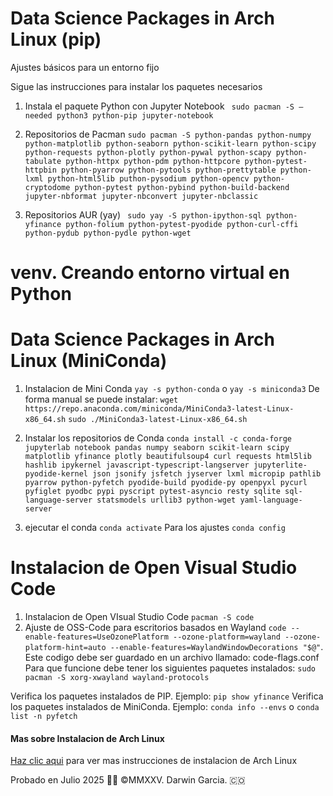# Data Science Packages in Arch Linux (pip)
Ajustes básicos para un entorno fijo
<p>Sigue las instrucciones para instalar los paquetes necesarios</p>

1. Instala el paquete Python con Jupyter Notebook
` sudo pacman -S –needed python3 python-pip jupyter-notebook`

3. Repositorios de Pacman
` sudo pacman -S python-pandas python-numpy python-matplotlib python-seaborn python-scikit-learn python-scipy python-requests python-plotly python-pywal python-scapy python-tabulate python-httpx python-pdm python-httpcore python-pytest-httpbin python-pyarrow python-pytools python-prettytable python-lxml python-html5lib puthon-pysodium python-opencv python-cryptodome python-pytest python-pybind python-build-backend jupyter-nbformat jupyter-nbconvert jupyter-nbclassic `

2. Repositorios AUR (yay)
` sudo yay -S python-ipython-sql python-yfinance python-folium python-pytest-pyodide python-curl-cffi python-pydub python-pydle python-wget`

# venv. Creando entorno virtual en Python


# Data Science Packages in Arch Linux (MiniConda) 

1. Instalacion de Mini Conda
`yay -s python-conda` o `yay -s miniconda3`
De forma manual se puede instalar:
`wget https://repo.anaconda.com/miniconda/MiniConda3-latest-Linux-x86_64.sh`
`sudo ./MiniConda3-latest-Linux-x86_64.sh`

2. Instalar los repositorios de Conda
`conda install -c conda-forge jupyterlab notebook pandas numpy seaborn scikit-learn scipy matplotlib yfinance plotly beautifulsoup4 curl requests html5lib hashlib ipykernel javascript-typescript-langserver jupyterlite-pyodide-kernel json jsonify jsfetch jyserver lxml micropip pathlib pyarrow python-pyfetch pyodide-build pyodide-py openpyxl pycurl pyfiglet pyodbc pypi pyscript pytest-asyncio resty sqlite sql-language-server statsmodels urllib3 python-wget yaml-language-server`

3. ejecutar el conda
`conda activate`
Para los ajustes `conda config`


# Instalacion de Open Visual Studio Code

1. Instalacion de Open VIsual Studio Code
`pacman -S code`
2. Ajuste de OSS-Code para escritorios basados en Wayland
`code --enable-features=UseOzonePlatform --ozone-platform=wayland --ozone-platform-hint=auto --enable-features=WaylandWindowDecorations "$@"`. Este codigo debe ser guardado en un archivo llamado: code-flags.conf
Para que funcione debe tener los siguientes paquetes instalados: `sudo pacman -S xorg-xwayland wayland-protocols`

Verifica los paquetes instalados de PIP. Ejemplo: `pip show yfinance`
Verifica los paquetes instalados de MiniConda. Ejemplo: `conda info --envs` o `conda list -n pyfetch`

#### Mas sobre Instalacion de Arch Linux
[Haz clic aqui](https://github.com/darwin-garcia/Arch-Linux-Hyprland/) para ver mas instrucciones de instalacion de Arch Linux

Probado en Julio 2025
👨‍💻 ©MMXXV. Darwin Garcia. 🇨🇴
